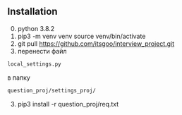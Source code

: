 ## Installation

0. python 3.8.2
1. pip3 -m venv venv
source venv/bin/activate
2. git pull https://github.com/itsgoo/interview_project.git 
3. перенести файл 
```bash
local_settings.py 
```
в папку 
```bash
question_proj/settings_proj/ 
```

3. pip3 install -r question_proj/req.txt
